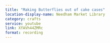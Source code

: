 ```yaml
---
title: "Making Butterflies out of cake cases"
location-display-name: Needham Market Library
category: crafts
service: youtube
link: XfAVh44ZMRc
format: recording
---
```

